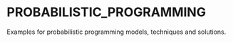 # PROBABILISTIC_PROGRAMMING
Examples for probabilistic programming models, techniques and solutions.
